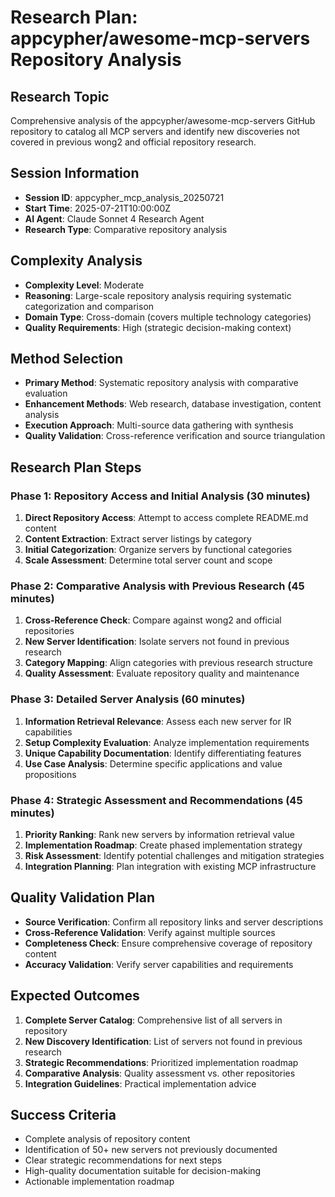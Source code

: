 # Research Plan: appcypher/awesome-mcp-servers Repository Analysis

## Research Topic
Comprehensive analysis of the appcypher/awesome-mcp-servers GitHub repository to catalog all MCP servers and identify new discoveries not covered in previous wong2 and official repository research.

## Session Information
- **Session ID**: appcypher_mcp_analysis_20250721
- **Start Time**: 2025-07-21T10:00:00Z
- **AI Agent**: Claude Sonnet 4 Research Agent
- **Research Type**: Comparative repository analysis

## Complexity Analysis
- **Complexity Level**: Moderate
- **Reasoning**: Large-scale repository analysis requiring systematic categorization and comparison
- **Domain Type**: Cross-domain (covers multiple technology categories)
- **Quality Requirements**: High (strategic decision-making context)

## Method Selection
- **Primary Method**: Systematic repository analysis with comparative evaluation
- **Enhancement Methods**: Web research, database investigation, content analysis
- **Execution Approach**: Multi-source data gathering with synthesis
- **Quality Validation**: Cross-reference verification and source triangulation

## Research Plan Steps

### Phase 1: Repository Access and Initial Analysis (30 minutes)
1. **Direct Repository Access**: Attempt to access complete README.md content
2. **Content Extraction**: Extract server listings by category
3. **Initial Categorization**: Organize servers by functional categories
4. **Scale Assessment**: Determine total server count and scope

### Phase 2: Comparative Analysis with Previous Research (45 minutes)
1. **Cross-Reference Check**: Compare against wong2 and official repositories
2. **New Server Identification**: Isolate servers not found in previous research
3. **Category Mapping**: Align categories with previous research structure
4. **Quality Assessment**: Evaluate repository quality and maintenance

### Phase 3: Detailed Server Analysis (60 minutes)
1. **Information Retrieval Relevance**: Assess each new server for IR capabilities
2. **Setup Complexity Evaluation**: Analyze implementation requirements
3. **Unique Capability Documentation**: Identify differentiating features
4. **Use Case Analysis**: Determine specific applications and value propositions

### Phase 4: Strategic Assessment and Recommendations (45 minutes)
1. **Priority Ranking**: Rank new servers by information retrieval value
2. **Implementation Roadmap**: Create phased implementation strategy
3. **Risk Assessment**: Identify potential challenges and mitigation strategies
4. **Integration Planning**: Plan integration with existing MCP infrastructure

## Quality Validation Plan
- **Source Verification**: Confirm all repository links and server descriptions
- **Cross-Reference Validation**: Verify against multiple sources
- **Completeness Check**: Ensure comprehensive coverage of repository content
- **Accuracy Validation**: Verify server capabilities and requirements

## Expected Outcomes
1. **Complete Server Catalog**: Comprehensive list of all servers in repository
2. **New Discovery Identification**: List of servers not found in previous research
3. **Strategic Recommendations**: Prioritized implementation roadmap
4. **Comparative Analysis**: Quality assessment vs. other repositories
5. **Integration Guidelines**: Practical implementation advice

## Success Criteria
- Complete analysis of repository content
- Identification of 50+ new servers not previously documented
- Clear strategic recommendations for next steps
- High-quality documentation suitable for decision-making
- Actionable implementation roadmap